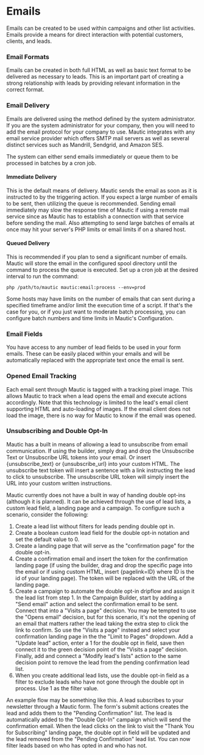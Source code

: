 # Emails

Emails can be created to be used within campaigns and other list activities. Emails provide a means for direct interaction with potential customers, clients, and leads.

### Email Formats

Emails can be created in both full HTML as well as basic text format to be delivered as necessary to leads. This is an important part of creating a strong relationship with leads by providing relevant information in the correct format.

### Email Delivery

Emails are delivered using the method defined by the system administrator. If you are the system administrator for your company, then you will need to add the email protocol for your company to use. Mautic integrates with any email service provider which offers SMTP mail servers as well as several distinct services such as Mandrill, Sendgrid, and Amazon SES.

The system can either send emails immediately or queue them to be processed in batches by a cron job.

#### Immediate Delivery ####

This is the default means of delivery. Mautic sends the email as soon as it is instructed to by the triggering action. If you expect a large number of emails to be sent, then utilizing the queue is recommended. Sending email immediately may slow the response time of Mautic if using a remote mail service since as Mautic has to establish a connection with that service before sending the mail. Also attempting to send large batches of emails at once may hit your server's PHP limits or email limits if on a shared host. 
 
#### Queued Delivery ####

This is recommended if you plan to send a significant number of emails. Mautic will store the email in the configured spool directory until the command to process the queue is executed. Set up a cron job at the desired interval to run the command:

```
php /path/to/mautic mautic:email:process --env=prod
```

Some hosts may have limits on the number of emails that can sent during a specified timeframe and/or limit the execution time of a script. If that's the case for you, or if you just want to moderate batch processing, you can configure batch numbers and time limits in Mautic's Configuration. 

 
### Email Fields

You have access to any number of lead fields to be used in your form emails. These can be easily placed within your emails and will be automatically replaced with the appropriate text once the email is sent.

### Opened Email Tracking ###

Each email sent through Mautic is tagged with a tracking pixel image. This allows Mautic to track when a lead opens the email and execute actions accordingly. Note that this technology is limited to the lead's email client supporting HTML and auto-loading of images. If the email client does not load the image, there is no way for Mautic to know if the email was opened.

### Unsubscribing and Double Opt-In ###

Mautic has a built in means of allowing a lead to unsubscribe from email communication. If using the builder, simply drag and drop the Unsubscribe Text or Unsubscribe URL tokens into your email. Or insert {unsubscribe_text} or {unsubscribe_url} into your custom HTML. The unsubscribe text token will insert a sentence with a link instructing the lead to click to unsubscribe. The unsubscribe URL token will simply insert the URL into your custom written instructions. 

Mautic currently does not have a built in way of handing double opt-ins (although it is planned). It can be achieved through the use of lead lists, a custom lead field, a landing page and a campaign. To configure such a scenario, consider the following:

1. Create a lead list without filters for leads pending double opt in. 
2. Create a boolean custom lead field for the double opt-in notation and set the default value to 0.
3. Create a landing page that will serve as the "confirmation page" for the double opt-in.
4. Create a confirmation email and insert the token for the confirmation landing page (if using the builder, drag and drop the specific page into the email or if using custom HTML, insert {pagelink=ID} where ID is the id of your landing page). The token will be replaced with the URL of the landing page.
5. Create a campaign to automate the double opt-in dripflow and assign it the lead list from step 1. In the Campaign Builder, start by adding a "Send email" action and select the confirmation email to be sent. Connect that into a "Visits a page" decision. You may be tempted to use the "Opens email" decision, but for this scenario, it's not the opening of an email that matters rather the lead taking the extra step to click the link to confirm. So use the "Visits a page" instead and select your confirmation landing page in the the "Limit to Pages" dropdown. Add a "Update lead" action, enter a 1 for the double opt in field, save then connect it to the green decision point of the "Visits a page" decision. Finally, add and connect a "Modify lead's lists" action to the same decision point to remove the lead from the pending confirmation lead list.
6. When you create additional lead lists, use the double opt-in field as a filter to exclude leads who have not gone through the double opt in process. Use 1 as the filter value.

An example flow may be something like this. A lead subscribes to your newsletter through a Mautic form. The form's submit actions creates the lead and adds them to the "Pending Confirmation" list. The lead is automatically added to the "Double Opt-In" campaign which will send the confirmation email. When the lead clicks on the link to visit the "Thank You for Subscribing" landing page, the double opt in field will be updated and the lead removed from the "Pending Confirmation" lead list. You can now filter leads based on who has opted in and who has not.